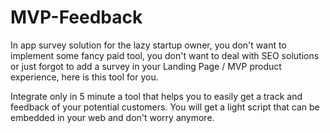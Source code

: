 # MVP-Feedback
In app survey solution for the lazy startup owner, you don't want to implement some fancy paid tool, you don't want to deal with SEO solutions or just forgot to add a survey in your Landing Page / MVP product experience, here is this tool for you.

Integrate only in 5 minute a tool that helps you to easily get a track and feedback of your potential customers. You will get a light script that can be embedded in your web and don't worry anymore.


